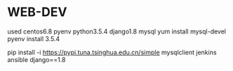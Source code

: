 # WEB-DEV
used centos6.8 pyenv python3.5.4 django1.8 mysql
yum install mysql-devel
pyenv install 3.5.4

pip install -i https://pypi.tuna.tsinghua.edu.cn/simple mysqlclient jenkins ansible django==1.8

<end>
